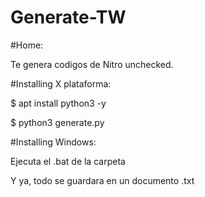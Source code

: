 # Generate-TW

#Home:

Te genera codigos de Nitro unchecked.

#Installing X plataforma:

$ apt install python3 -y

$ python3 generate.py

#Installing Windows:

Ejecuta el .bat de la carpeta

Y ya, todo se guardara en un documento .txt
